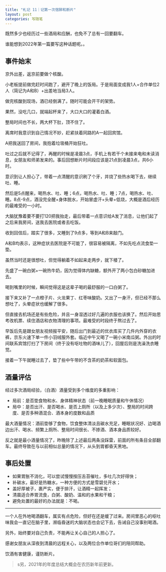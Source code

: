 ```yaml
---
title: "札记 11｜记第一次宿醉和断片"
layout: post
categories: 写随笔
---
```


既然多少也经历过一些酒局和应酬，也免不了总有一回要翻车。

谁能想到2022年第一篇要写这种话题呢。。

<!-- more -->

## 事件始末

京外出差，返京前要做个核酸。

小老板提前做完赶时间跑了，避开了晚上的饭局。于是局面变成我1人+合作单位2人（简记为A和B）+出差地当局3人。

做完核酸到现场，酒已经倒满了。随时可能会开干的架势。

果然，没吃几口，就端起杯来了，大口大口的灌着白酒。

整局时间也不长，两大杯下肚，顶不住了。

离席时我意识到自己情况不妙，赶紧扶着同路的A一起回宾馆。

A把我送回了房间，我抱着垃圾桶开始狂吐。

吐过之后就不记得了，再醒的时候是凌晨3点，手机上有若干个未接来电和未读消息，女朋友和师弟发来的。事后回想断片时间段应该是21点到凌晨3点，共6小时。

意识到让人担心了，带着一点清醒的意识刷了个牙，并烧了些热水喝下去，继续吐、睡。

然后是5点醒来，喝热水、吐、睡；6点，喝热水、吐、睡；7点，喝热水、吐、睡。8点-9点，酒没完全醒+身体脱水，开始冒虚汗+头晕+低烧，大概是酒后经历的最难受的一小时。

大脑犹豫着要不要打120把我抬走，最后带着一点意识给A发了消息，让他们起了之后来我房间，送我去医院或者去吃饭。

收到回信后，踏实了很多，又睡到了9点多，等到A和B来敲门。

A和B均表示，这种症状去医院是不可能了，很容易被隔离，不如先吃点流食垫一垫。

虽然当时还是很想吐，但觉得躺着不如起来走两步，就下楼了。

先盛了一碗白粥+一碗热牛奶，因为觉得体内缺糖，额外开了两小包白砂糖加进去。

喝到嘴里的时候，瞬间觉得这是这辈子喝的最舒服的一口白粥了。

接下来又补了一点橙子片、火龙果丁、红枣味酸奶。又出了一身汗，但已经不那么想吐了，头晕症状也缓解了很多。

但直接去机场还是有些危险，并且一身湿透过好几遍的衣服也该换了。然后开始思考改机票、续住酒店和衣物清理的事项。最难受的时段终于熬过去了。

早饭后先是跟女朋友视频报平安，随后出门到最近的优衣库买了几件内外穿的衣裤，京东火速下单一件小羽绒服外套。临近中午又喝了一碗小米南瓜粥。外出的时间联系宾馆打扫了下房间（终于没有呕吐物的酒味儿了），回屋后则是洗澡洗衣睡觉。

接着一下午就睡过去了，垫了些中午带的不含茶的奶茶和软面包。

## 酒量评估

经过多次酒局经验，（白酒）酒量受到多个维度的多重影响：

* 局前：是否垫食物和水、身体精神状态（前一晚睡眠质量和午休情况）
* 局中：是否出汗、是否喝水、是否上厕所（以及上多少次）、整局的时间跨度、是否多种酒混合、酒本身的度数和品质

最大酒量情况：酒前垫够了食物，饮食整体清淡且碳水充足，睡眠状况好、边喝酒边出汗、喝水、频繁上厕所、整局时间很长、不掺酒、酒本身品质较好。

反之就是最小酒量情况了，昨晚除了上述最后两条没踩雷，前面的所有条目全部翻车。最终导致在与以前相似总量的情况下，从头到胃都昏天黑地。

## 事后处置

* 如果胃胀不消化，可以尝试慢慢按压舌苔催吐，多吐几次好得快；
* 补碳水，最好是热糖水，一种方便的方式是雪碧兑开水；
* 盖好厚被子，裹严实，便于排汗，让酒精一起挥发；
* 清晨适合养胃流食，白粥、酸奶、温和的水果和干粮；
* 避免处置的最好的办法就是：不喝。

---

一个人在外地喝酒翻车，属实有点危险，但好在还是缓了过来。房间里恶心的呕吐味我会一直记在脑子里，濒临昏迷的大脑状态也会记下去，告诫自己没事别喝酒。

另外，始终要对自己负责，不能再让关心自己的人担心了。

感谢女朋友从深夜到清晨的远程关心，以及两位合作单位哥们的陪同帮助。

饮酒有害健康，谨防断片。



> s另，2021年的年度总结大概会在农历新年前更新。